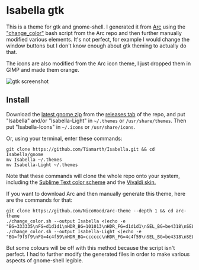 # Isabella gtk
This is a theme for gtk and gnome-shell. I generated it from [Arc](https://github.com/NicoHood/arc-theme) using the ["change_color"](https://github.com/NicoHood/arc-theme/blob/master/change_color.sh) bash script from the Arc repo and then further manually modified various elements. It's not perfect, for example I would change the window buttons but I don't know enough about gtk theming to actually do that.

The icons are also modified from the Arc icon theme, I just dropped them in GIMP and made them orange.

![gtk screenshot](https://i.imgur.com/7sGgTb1.png)

## Install
Download the [latest gnome zip](https://github.com/Tiamarth/Isabella/releases/download/04%2F14%2F19/gnome.zip) from the [releases tab](https://github.com/Tiamarth/Isabella/releases/) of the repo, and put "Isabella" and/or "Isabella-Light" in `~/.themes` or `/usr/share/themes`. Then put "Isabella-Icons" in `~/.icons` or `/usr/share/icons`.

Or, using your terminal, enter these commands:

```shell
git clone https://github.com/Tiamarth/Isabella.git && cd Isabella/gnome
mv Isabella ~/.themes
mv Isabella-Light ~/.themes
```

Note that these commands will clone the whole repo onto your system, including the [Sublime Text color scheme](https://github.com/Tiamarth/Isabella/tree/master/sublime) and the [Vivaldi skin.](https://github.com/Tiamarth/Isabella/tree/master/vivaldi)

If you want to download Arc and then manually generate this theme, here are the commands for that:

```shell
git clone https://github.com/NicoHood/arc-theme --depth 1 && cd arc-theme
./change_color.sh --output Isabella <(echo -e "BG=333335\nFG=d1d1d1\nHDR_BG=101013\nHDR_FG=d1d1d1\nSEL_BG=be4318\nSEL_FG=d1d1d1\nTXT_BG=2c2c2c\nTXT_FG=d1d1d1\nBTN_BG=2c2c2c\nBTN_FG=d1d1d1\n")
./change_color.sh --output Isabella-Light <(echo -e "BG=f9f9f9\nFG=4c4f59\nHDR_BG=cccccc\nHDR_FG=4c4f59\nSEL_BG=be4318\nSEL_FG=d1d1d1\nTXT_BG=e5e5e5\nTXT_FG=4c4f59\nBTN_BG=e5e5e5\nBTN_FG=4c4f59\n")
```

But some colours will be off with this method because the script isn't perfect. I had to further modify the generated files in order to make various aspects of gnome-shell legible.
